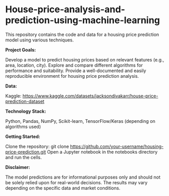 # House-price-analysis-and-prediction-using-machine-learning
This repository contains the code and data for a housing price prediction model using various techniques.

**Project Goals:**

Develop a model to predict housing prices based on relevant features (e.g., area, location, city).
Explore and compare different algorithms for performance and suitability.
Provide a well-documented and easily reproducible environment for housing price prediction analysis.

**Data:**

Kaggle: https://www.kaggle.com/datasets/jacksondivakarr/house-price-prediction-dataset

**Technology Stack:**

Python, Pandas, NumPy, Scikit-learn, TensorFlow/Keras (depending on algorithms used)

**Getting Started:**

Clone the repository: git clone https://github.com/your-username/housing-price-prediction.git
Open a Jupyter notebook in the notebooks directory and run the cells.

**Disclaimer:**

The model predictions are for informational purposes only and should not be solely relied upon for real-world decisions.
The results may vary depending on the specific data and market conditions.
